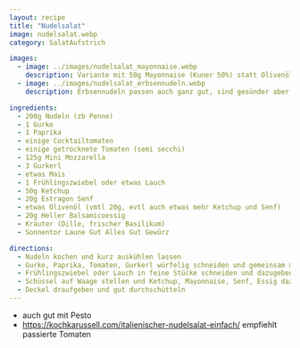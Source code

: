 ```yaml
---
layout: recipe
title: "Nudelsalat"
image: nudelsalat.webp
category: SalatAufstrich

images:
  - image: ../images/nudelsalat_mayonnaise.webp
    description: Variante mit 50g Mayonnaise (Kuner 50%) statt Olivenöl und ohne Mozzarella (auch OK aber nicht so gut wie die aktuelle)
  - image: ../images/nudelsalat_erbsennudeln.webp
    description: Erbsennudeln passen auch ganz gut, sind gesünder aber etwas mehliger. Waren evtl etwas zu kurz gekocht, daher eher länger lassen

ingredients:
  - 200g Nudeln (zb Penne)
  - 1 Gurke
  - 1 Paprika
  - einige Cocktailtomaten
  - einige getrocknete Tomaten (semi secchi)
  - 125g Mini Mozzarella
  - 3 Gurkerl
  - etwas Mais
  - 1 Frühlingszwiebel oder etwas Lauch
  - 50g Ketchup
  - 20g Estragon Senf
  - etwas Olivenöl (vmtl 20g, evtl auch etwas mehr Ketchup und Senf)
  - 20g Heller Balsamicoessig
  - Kräuter (Dille, frischer Basilikum)
  - Sonnentor Laune Gut Alles Gut Gewürz

directions:
  - Nudeln kochen und kurz auskühlen lassen
  - Gurke, Paprika, Tomaten, Gurkerl würfelig schneiden und gemeinsam mit Mais und Nudeln in Schüssel geben
  - Frühlingszwiebel oder Lauch in feine Stücke schneiden und dazugeben
  - Schüssel auf Waage stellen und Ketchup, Mayonnaise, Senf, Essig dazugeben
  - Deckel draufgeben und gut durchschütteln
---
```


- auch gut mit Pesto
- https://kochkarussell.com/italienischer-nudelsalat-einfach/ empfiehlt passierte Tomaten
